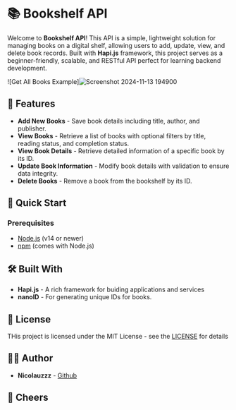 # 📚 Bookshelf API

Welcome to **Bookshelf API**! This API is a simple, lightweight solution for managing books on a digital shelf, allowing users to add, update, view, and delete book records. Built with **Hapi.js** framework, this project serves as a beginner-friendly, scalable, and RESTful API perfect for learning backend development.

![Get All Books Example]![Screenshot 2024-11-13 194900](https://github.com/user-attachments/assets/015d71fc-1e8b-4bbb-b9c6-25a3df8e30ee)


## 🎯 Features

- **Add New Books** - Save book details including title, author, and publisher.
- **View Books** - Retrieve a list of books with optional filters by title, reading status, and completion status.
- **View Book Details** - Retrieve detailed information of a specific book by its ID.
- **Update Book Information** - Modify book details with validation to ensure data integrity.
- **Delete Books** - Remove a book from the bookshelf by its ID.

## 🚀 Quick Start

### Prerequisites
- [Node.js](https://nodejs.org/) (v14 or newer)
- [npm](https://npmjs.com/) (comes with Node.js)

## 🛠 Built With

- **Hapi.js** - A rich framework for buiding applications and services
- **nanoID** - For generating unique IDs for books.

## 📄 License

THis project is licensed under the MIT License - see the [LICENSE](https://opensource.org/license/mit) for details

## 🙋‍♂️ Author
- **Nicolauzzz** - [Github](https://github.com/nicolauzzz)

## 🍻 Cheers




